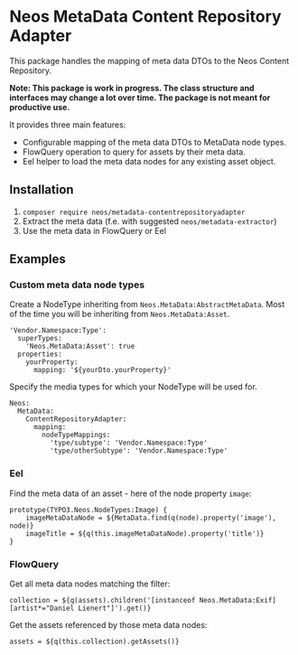 # Neos MetaData Content Repository Adapter

This package handles the mapping of meta data DTOs to the Neos Content Repository.

**Note: This package is work in progress. The class structure and interfaces may change a lot over time. The package is not meant for productive use.**

It provides three main features:

* Configurable mapping of the meta data DTOs to MetaData node types.
* FlowQuery operation to query for assets by their meta data.
* Eel helper to load the meta data nodes for any existing asset object.

## Installation
1. `composer require neos/metadata-contentrepositoryadapter`
2. Extract the meta data (f.e. with suggested `neos/metadata-extractor`)
3. Use the meta data in FlowQuery or Eel

## Examples

### Custom meta data node types
Create a NodeType inheriting from `Neos.MetaData:AbstractMetaData`. Most of the time you will be inheriting from `Neos.MetaData:Asset`.

    'Vendor.Namespace:Type':
      superTypes:
        'Neos.MetaData:Asset': true
      properties:
        yourProperty:
          mapping: '${yourDto.yourProperty}'


Specify the media types for which your NodeType will be used for.

    Neos:
      MetaData:
        ContentRepositoryAdapter:
          mapping:
            nodeTypeMappings:
              'type/subtype': 'Vendor.Namespace:Type'
              'type/otherSubtype': 'Vendor.Namespace:Type'


### Eel
Find the meta data of an asset - here of the node property `image`:

```
prototype(TYPO3.Neos.NodeTypes:Image) {
    imageMetaDataNode = ${MetaData.find(q(node).property('image'), node)}
    imageTitle = ${q(this.imageMetaDataNode).property('title')}
}
```

### FlowQuery
Get all meta data nodes matching the filter:

```
collection = ${q(assets).children('[instanceof Neos.MetaData:Exif][artist*="Daniel Lienert"]').get()}
```

Get the assets referenced by those meta data nodes:
```
assets = ${q(this.collection).getAssets()}
```
